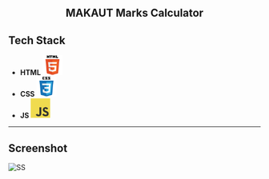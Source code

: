 <h2 align="center">MAKAUT Marks Calculator</h2>

## Tech Stack

- **HTML <img src="https://raw.githubusercontent.com/devicons/devicon/master/icons/html5/html5-original-wordmark.svg" alt="html5" width="40" height="40"/>**
- **CSS <img src="https://raw.githubusercontent.com/devicons/devicon/master/icons/css3/css3-original-wordmark.svg" alt="css3" width="40" height="40"/>**
- **JS <img src="https://raw.githubusercontent.com/devicons/devicon/master/icons/javascript/javascript-original.svg" alt="javascript" width="40" height="40"/>**

<hr>

## Screenshot

![SS](https://user-images.githubusercontent.com/90305324/210104755-3e912e20-478c-47a5-94f3-c57b00451901.png)
